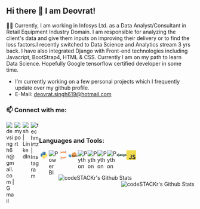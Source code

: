 ## Hi there 👋 I am Deovrat!
</p>



👨‍🎓 Currently, I am working in Infosys Ltd. as a Data Analyst/Consultant in Retail Equipment Industry Domain. I am responsible for analyzing the client's data and give them inputs on improving their delivery or to find the loss factors.I recently switched to Data Science and Analytics stream 3 yrs back.
I have also integrated Django with Front-end technologies including Javacript, BootStrap4, HTML & CSS.
Currently I am on my path to learn Data Science. Hopefully Google tensorflow certified developer in some time. 




 
 
 
- I’m currently working on a few personal projects which I frequently update over my github profile.
- E-Mail: deovrat.singh619@hotmail.com



### 📫 Connect with me:

[<img align="left" alt="devsingh6n@gmail.com | Gmail" width="22px" src="https://img.icons8.com/fluent/48/000000/gmail-new.png"/>](mailto:deovrat.singh619@hotmail.com)
[<img align="left" alt="myport" width="22px" src="https://img.icons8.com/fluent/48/000000/new-contact.png" />](https://devsingh-code.github.io/)

[<img align="left" alt="sh | LinkedIn" width="22px" src="https://img.icons8.com/color/48/000000/linkedin.png"/>](https://www.linkedin.com/in/deovrat-singh-8abb69102/)
[<img align="left" alt="techmirtz | Instagram" width="22px" src="https://img.icons8.com/fluent/48/000000/instagram-new.png"/>](https://www.instagram.com/traveller_with_canon)

<br>


### Languages and Tools:


<img align="left" alt="Python" width="26px" src="https://raw.githubusercontent.com/github/explore/80688e429a7d4ef2fca1e82350fe8e3517d3494d/topics/python/python.png" />

<img align="left" alt="Power BI" width="26px" src="https://img.icons8.com/color/48/000000/power-bi.png" />
<img align="left" alt="Python" width="26px" src="https://raw.githubusercontent.com/github/explore/80688e429a7d4ef2fca1e82350fe8e3517d3494d/topics/jupyter-notebook/jupyter-notebook.png" />
<img align="left" alt="Python" width="26px" src="https://raw.githubusercontent.com/github/explore/80688e429a7d4ef2fca1e82350fe8e3517d3494d/topics/scikit-learn/scikit-learn.png" />
<img align="left" alt="Python" width="26px" src="https://miro.medium.com/max/289/1*KrA4Z-LEzIxvgeqQnD_1lA.png" />
<img align="left" alt="Python" width="26px" src="https://upload.wikimedia.org/wikipedia/commons/a/ae/Keras_logo.svg" />
<img align="left" alt="Python" width="26px" src="https://seabornnetworks.com/2020/wp-content/uploads/2017/05/seaborn.jpg" />

<img align="left" alt="Python" width="26px" src="https://www.janmeppe.com/assets/2019-12-24-matplotlib/matplotlib.jpg" />
<img align="left" alt="Python" width="26px" src="https://raw.githubusercontent.com/github/explore/80688e429a7d4ef2fca1e82350fe8e3517d3494d/topics/django/django.png" />
<img align="left" alt="Python" width="26px" src="https://raw.githubusercontent.com/github/explore/80688e429a7d4ef2fca1e82350fe8e3517d3494d/topics/javascript/javascript.png" />




<br />

<br />
<br />
<p>
<img align="left" alt="codeSTACKr's Github Stats" src="https://github-readme-stats.vercel.app/api?username=devsingh-code&show_icons=true&hide_border=false&theme=tokyonight&hide=contribs,issues,prs" />
<img align="right" alt="codeSTACKr's Github Stats" src="https://github-readme-stats.vercel.app/api/top-langs/?username=devsingh-code&layout=compact" />
</p>






